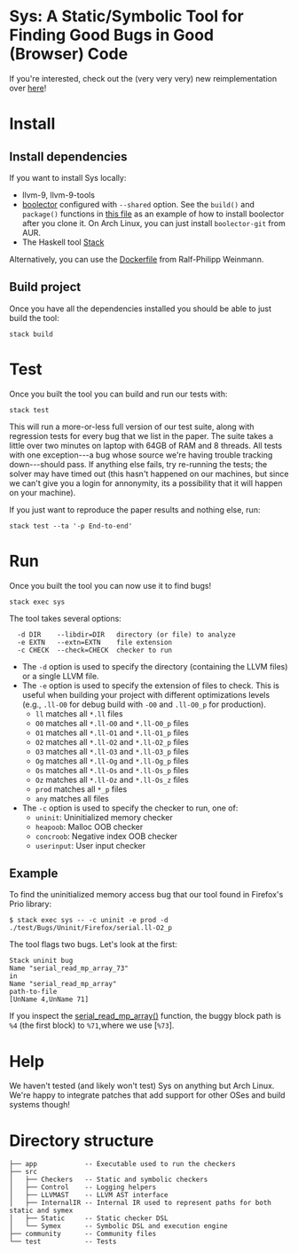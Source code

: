 # Sys: A Static/Symbolic Tool for Finding Good Bugs in Good (Browser) Code

If you're interested, check out the (very very very) new reimplementation over [here](https://github.com/mlfbrown/sys2)! 

# Install

## Install dependencies

If you want to install Sys locally:

- llvm-9, llvm-9-tools
- [boolector](https://github.com/Boolector/boolector) configured with
  `--shared` option. See the `build()` and `package()` functions in [this
  file](https://aur.archlinux.org/cgit/aur.git/tree/PKGBUILD?h=boolector-git)
  as an example of how to install boolector after you clone it.
  On Arch Linux, you can just install `boolector-git` from AUR.
- The Haskell tool [Stack](https://docs.haskellstack.org/en/stable/README/)

Alternatively, you can use the [Dockerfile](community/Dockerfile) from Ralf-Philipp Weinmann.

## Build project

Once you have all the dependencies installed you should be able to just build the tool:

```
stack build
```

# Test

Once you built the tool you can build and run our tests with:

```
stack test
```

This will run a more-or-less full version of our test suite, along with regression tests for every bug that we list in the paper. The suite takes a little over two minutes on laptop with 64GB of RAM and 8 threads. All tests with one exception---a bug whose source we're having trouble tracking down---should pass. If anything else fails, try re-running the tests; the solver may have timed out (this hasn't happened on our machines, but since we can't give you a login for annonymity, its a possibility that it will happen on your machine). 

If you just want to reproduce the paper results and nothing else, run:

```
stack test --ta '-p End-to-end'
```

# Run

Once you built the tool you can now use it to find bugs!

```
stack exec sys
```
The tool takes several options:

```
  -d DIR    --libdir=DIR   directory (or file) to analyze
  -e EXTN   --extn=EXTN    file extension
  -c CHECK  --check=CHECK  checker to run
```

- The `-d` option is used to specify the directory (containing the LLVM files) or a single LLVM file.
- The `-e` option is used to specify the extension of files to check. This is
  useful when building your project with different optimizations levels (e.g.,
  `.ll-O0` for debug build with `-O0` and `.ll-O0_p` for production).
   -  `ll` matches all `*.ll` files
   -  `O0` matches all `*.ll-O0` and `*.ll-O0_p` files
   -  `O1` matches all `*.ll-O1` and `*.ll-O1_p` files
   -  `O2` matches all `*.ll-O2` and `*.ll-O2_p` files
   -  `O3` matches all `*.ll-O3` and `*.ll-O3_p` files
   -  `Og` matches all `*.ll-Og` and `*.ll-Og_p` files
   -  `Os` matches all `*.ll-Os` and `*.ll-Os_p` files
   -  `Oz` matches all `*.ll-Oz` and `*.ll-Os_z` files
   -  `prod` matches all `*_p` files
   -  `any` matches all files
- The `-c` option is used to specify the checker to run, one of:
   - `uninit`: Uninitialized memory checker
   - `heapoob`: Malloc OOB checker
   - `concroob`: Negative index OOB checker
   - `userinput`: User input checker


## Example

To find the uninitialized memory access bug that our tool found in Firefox's Prio library:

```
$ stack exec sys -- -c uninit -e prod -d ./test/Bugs/Uninit/Firefox/serial.ll-O2_p
```

The tool flags two bugs. Let's look at the first:

```
Stack uninit bug
Name "serial_read_mp_array_73"
in 
Name "serial_read_mp_array"
path-to-file
[UnName 4,UnName 71]
```

If you inspect the [serial_read_mp_array()](./test/Bugs/Uninit/Firefox/serial.ll-O2_p#L1528) function, the buggy block path is `%4` (the first block) to `%71`,where we use [`%73`].

# Help

We haven't tested (and likely won't test) Sys on anything but Arch Linux. We're
happy to integrate patches that add support for other OSes and build systems
though!

# Directory structure

```
├── app            -- Executable used to run the checkers
├── src
│   ├── Checkers   -- Static and symbolic checkers
│   ├── Control    -- Logging helpers
│   ├── LLVMAST    -- LLVM AST interface
│   ├── InternalIR -- Internal IR used to represent paths for both static and symex
│   ├── Static     -- Static checker DSL
│   └── Symex      -- Symbolic DSL and execution engine
├── community      -- Community files
└── test           -- Tests
```
